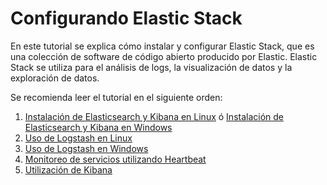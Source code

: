 # Configurando Elastic Stack

En este tutorial se explica cómo instalar y configurar Elastic Stack, que es una colección de software de código abierto producido por Elastic. Elastic Stack se utiliza para el análisis de logs, la visualización de datos y la exploración de datos.

Se recomienda leer el tutorial en el siguiente orden:

1. [Instalación de Elasticsearch y Kibana en Linux](./installing-elasticsearch-and-kibana-in-linux.md) ó [Instalación de Elasticsearch y Kibana en Windows](./installing-elasticsearch-and-kibana-in-windows.md)
2. [Uso de Logstash en Linux](./using-logstash-in-linux.md)
3. [Uso de Logstash en Windows](./using-logstash-in-windows.md)
4. [Monitoreo de servicios utilizando Heartbeat](./monitoring-service-with-heartbeat.md)
5. [Utilización de Kibana](./using-kibana.md)
